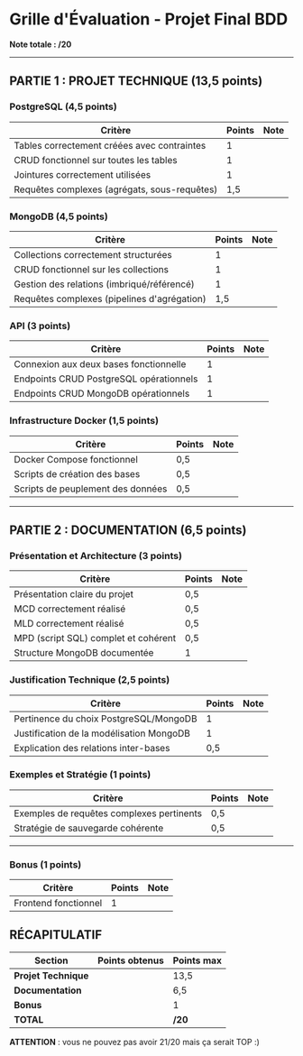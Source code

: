 # Grille d'Évaluation - Projet Final BDD

**Note totale : /20**

---

## PARTIE 1 : PROJET TECHNIQUE (13,5 points)

### PostgreSQL (4,5 points)

| Critère                                      | Points | Note |
| -------------------------------------------- | ------ | ---- |
| Tables correctement créées avec contraintes  | 1      |      |
| CRUD fonctionnel sur toutes les tables       | 1      |      |
| Jointures correctement utilisées             | 1      |      |
| Requêtes complexes (agrégats, sous-requêtes) | 1,5    |      |

### MongoDB (4,5 points)

| Critère                                     | Points | Note |
| ------------------------------------------- | ------ | ---- |
| Collections correctement structurées        | 1      |      |
| CRUD fonctionnel sur les collections        | 1      |      |
| Gestion des relations (imbriqué/référencé)  | 1      |      |
| Requêtes complexes (pipelines d'agrégation) | 1,5    |      |

### API (3 points)

| Critère                                 | Points | Note |
| --------------------------------------- | ------ | ---- |
| Connexion aux deux bases fonctionnelle  | 1      |      |
| Endpoints CRUD PostgreSQL opérationnels | 1      |      |
| Endpoints CRUD MongoDB opérationnels    | 1      |      |

### Infrastructure Docker (1,5 points)

| Critère                           | Points | Note |
| --------------------------------- | ------ | ---- |
| Docker Compose fonctionnel        | 0,5    |      |
| Scripts de création des bases     | 0,5    |      |
| Scripts de peuplement des données | 0,5    |      |


---

## PARTIE 2 : DOCUMENTATION (6,5 points)

### Présentation et Architecture (3 points)

| Critère                              | Points | Note |
| ------------------------------------ | ------ | ---- |
| Présentation claire du projet        | 0,5    |      |
| MCD correctement réalisé             | 0,5    |      |
| MLD correctement réalisé             | 0,5    |      |
| MPD (script SQL) complet et cohérent | 0,5    |      |
| Structure MongoDB documentée         | 1      |      |

### Justification Technique (2,5 points)

| Critère                                  | Points | Note |
| ---------------------------------------- | ------ | ---- |
| Pertinence du choix PostgreSQL/MongoDB   | 1      |      |
| Justification de la modélisation MongoDB | 1      |      |
| Explication des relations inter-bases    | 0,5    |      |

### Exemples et Stratégie (1 points)

| Critère                                   | Points | Note |
| ----------------------------------------- | ------ | ---- |
| Exemples de requêtes complexes pertinents | 0,5    |      |
| Stratégie de sauvegarde cohérente         | 0,5    |      |

---

### Bonus (1 points)

| Critère              | Points | Note |
| -------------------- | ------ | ---- |
| Frontend fonctionnel | 1      |      |

## RÉCAPITULATIF

| Section              | Points obtenus | Points max |
| -------------------- | -------------- | ---------- |
| **Projet Technique** |                | 13,5       |
| **Documentation**    |                | 6,5        |
| **Bonus**            |                | 1          |
| **TOTAL**            |                | **/20**    |

**ATTENTION** : vous ne pouvez pas avoir 21/20 mais ça serait TOP :)